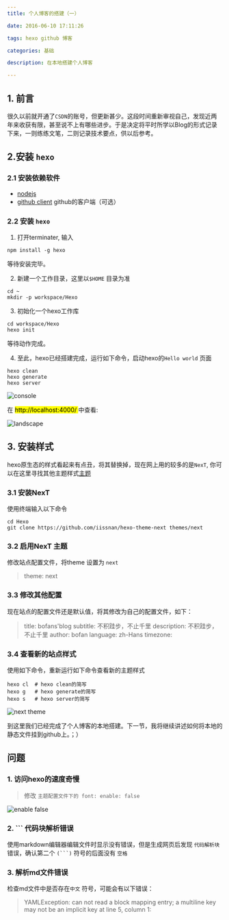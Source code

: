 ```yaml
---
title: 个人博客的搭建（一）

date: 2016-06-10 17:11:26

tags: hexo github 博客

categories: 基础

description: 在本地搭建个人博客

---
```


## 1. 前言
 
  很久以前就开通了`CSDN`的账号，但更新甚少。这段时间重新审视自己，发现近两年来收获有限，甚至说不上有哪些进步。于是决定将平时所学以Blog的形式记录下来，一则练练文笔，二则记录技术要点，供以后参考。


## 2.安装 `hexo`

### 2.1 安装依赖软件
- [nodejs]
- [github client] github的客户端（可选）

### 2.2 安装 `hexo`

 1. 打开terminater, 输入
 
 ```
 npm install -g hexo
 ```
 等待安装完毕。
 
 2. 新建一个工作目录，这里以`$HOME` 目录为准
 
 ```
 cd ~
 mkdir -p workspace/Hexo
 ```
 3. 初始化一个hexo工作库
 
 ```
 cd workspace/Hexo
 hexo init
 ```
 等待动作完成。
 
 4. 至此，hexo已经搭建完成，运行如下命令，启动hexo的`Hello world` 页面
 
 ```
 hexo clean
 hexo generate
 hexo server
 ```
 
 
 ![console](http://7xv8k7.com1.z0.glb.clouddn.com/Screen%20Shot%202016-06-10%20at%2011.33.18%20PM.png)
 
 在 <mark> http://localhost:4000/ </mark> 中查看:
 
 ![landscape](http://7xv8k7.com1.z0.glb.clouddn.com/Screen%20Shot%202016-06-11%20at%2012.27.09%20AM.png)
 
 ## 3. 安装样式
 
 hexo原生态的样式看起来有点丑，将其替换掉，现在网上用的较多的是`NexT`, 你可以在这里寻找其他主题样式[主题]
 
 ### 3.1 安装NexT
 
 使用终端输入以下命令
 
 ```
 cd Hexo
 git clone https://github.com/iissnan/hexo-theme-next themes/next
 ```
 
 ### 3.2 启用NexT 主题
 
 修改站点配置文件，将theme 设置为 `next`
 
 > theme: next
 
 
 ### 3.3 修改其他配置
 
 现在站点的配置文件还是默认值，将其修改为自己的配置文件，如下：
 
 > title: bofans'blog
 > subtitle: 不积跬步，不止千里
 > description: 不积跬步，不止千里
 > author: bofan
 > language: zh-Hans
 > timezone:


 ### 3.4 查看新的站点样式
 
 使用如下命令，重新运行如下命令查看新的主题样式
 
 ```
 hexo cl  # hexo clean的简写
 hexo g   # hexo generate的简写
 hexo s   # hexo server的简写
 ```
 
 ![next theme](http://7xv8k7.com1.z0.glb.clouddn.com/Screen%20Shot%202016-06-11%20at%2012.43.15%20AM.png)
 
到这里我们已经完成了个人博客的本地搭建。下一节，我将继续讲述如何将本地的静态文件挂到github上。；） 

 
 [主题]:https://hexo.io/themes/
 

## 问题
 
### 1. 访问hexo的速度奇慢
 
 > 修改 `主题配置文件下的 font: enable: false`
 
![enable false](http://7xv8k7.com1.z0.glb.clouddn.com/Screen%20Shot%202016-06-11%20at%2012.15.47%20AM.png) 


### 2. **```** 代码块解析错误
 
 使用markdown编辑器编辑文件时显示没有错误，但是生成网页后发现 `代码解析块`
错误，确认第二个 ````(```)```` 符号的后面没有 `空格`

### 3. 解析md文件错误
 检查md文件中是否存在`中文` 符号，可能会有以下错误：
 
 > YAMLException: can not read a block mapping entry; a multiline key may not be an implicit key at line 5, column 1:

 
 
[nodejs]:https://nodejs.org/en/
[github client]:https://desktop.github.com/

















